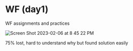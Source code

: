# WF (day1)
WF assignments and practices

![Screen Shot 2023-02-06 at 8 45 22 PM](https://user-images.githubusercontent.com/61067182/217134828-71aa92b4-28ff-4b2c-b836-a05e40e9f84d.png)


75% lost, hard to understand why but found solution easily 

<html>
<body>
	<div id='background'>
        <div id='character' style='position:absolute; top:100px; left:450px; background-image: url("img/down1.png"); width:59px; height:86px;'></div>
    </div>
    <script type="text/javascript">
    var leftValue = 450, topValue = 100; 
        
        function update(){
            document.getElementById("character").style.left = leftValue+"px";
            document.getElementById("character").style.top = topValue+"px";  
        }

	    document.onkeydown = function(e){
            console.log(e); 
            if(e.keyCode == 37) { // LEFT
                leftValue = leftValue - 10; 
            }
            else if (e.keyCode == 39) { // RIGHT
                leftValue = leftValue + 10; 
            }
            else if (e.keyCode == 40) { // DOWN
                topValue = topValue + 10; 
            }
            else if (e.keyCode == 38) { // UP 
                topValue = topValue - 10;  
            }
            update(); 
        }
    </script>
</body>
</html>
